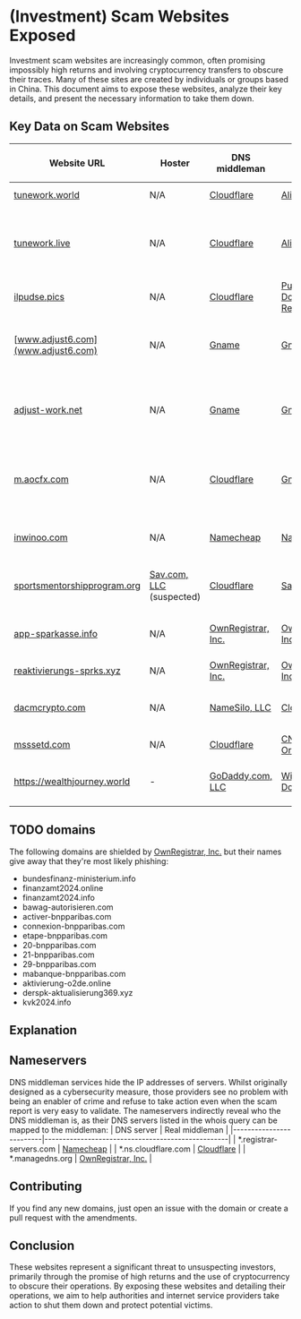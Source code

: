 # (Investment) Scam Websites Exposed

Investment scam websites are increasingly common, often promising impossibly high returns and involving cryptocurrency transfers to obscure their traces. Many of these sites are created by individuals or groups based in China. This document aims to expose these websites, analyze their key details, and present the necessary information to take them down.

## Key Data on Scam Websites

| Website URL          | Hoster         | DNS middleman | Domain Registrar | Invitation Code | Alleged Violations | Impersonations / brand infringements |
|----------------------|----------------|--------------------|------------------|-----------------|--------------------------------------|-------------------------------------------|
| [tunework.world](https://tunework.world) | N/A | [Cloudflare](https://www.cloudflare.com/trust-hub/reporting-abuse) | [Alibaba](https://www.alibabacloud.com/domain) |  `HK3YNF` | redirects to tunework.live | - |
| [tunework.live](https://tunework.live) | N/A | [Cloudflare](https://www.cloudflare.com/trust-hub/reporting-abuse) | [Alibaba](https://www.alibabacloud.com/domain) | `HK3YNF` | cryptocurrency investment scam advertised as a work opportunity | alleges to be partners with Google, Apple, Microsoft, Meta, TikTok, and |
| [ilpudse.pics](https://ilpudse.pics) | N/A | [Cloudflare](https://www.cloudflare.com/trust-hub/reporting-abuse) | [Public Domain Registry](https://publicdomainregistry.com) | - | investment scam | pretends to be [Spiegel](https://www.spiegel.de) |
| [www.adjust6.com](www.adjust6.com) | N/A | [Gname](https://www.gname.com) | [Gname](https://www.gname.com) | - | forwards to [a WhatsApp number](https://api.whatsapp.com/send/?phone=447562167485&text&type=phone_number&app_absent=0) which tells you to visit [adjust-work.net](https://www.adjust-work.net) | [adjust.com](https://www.adjust.com) |
| [adjust-work.net](https://www.adjust-work.net) | N/A | [Gname](https://www.gname.com) | [Gname](https://www.gname.com) | `bWejuP` | Cryptocurrency investment scam involving the Telegram number +33745348532 | using the name and logo of [adjust.com](https://www.adjust.com) |
| [m.aocfx.com](https://m.aocfx.com) | N/A | [Cloudflare](https://www.cloudflare.com/trust-hub/reporting-abuse) | [Gname](https://www.gname.com) | `BUOYGV` | cryptocurrency investment scam involving the Telegram username `BainCapitalDelia` | impersonates [BainCapital](https://www.baincapital.com) in WhatsApp & uses their logo |
| [inwinoo.com](https://inwinoo.com) | N/A | [Namecheap](http://www.namecheap.com) | [Namecheap](http://www.namecheap.com) | - | collecting contact data for an investment scam | [Tagesschau](https://www.tagesschau.de) |
| [sportsmentorshipprogram.org](http://sportsmentorshipprogram.org) | [Sav.com, LLC](http://sav.com) (suspected) | [Cloudflare](https://www.cloudflare.com/trust-hub/reporting-abuse) | [Sav.com, LLC](http://sav.com) | - | collecting contact data for an investment scam | [Tagesschau](https://www.tagesschau.de) |
| [app-sparkasse.info](https://app-sparkasse.info) | N/A | [OwnRegistrar, Inc.](http://www.ownregistrar.com) | [OwnRegistrar, Inc.](http://www.ownregistrar.com) | - | redirects to [reaktivierungs-sprks.xyz](https://reaktivierungs-sprks.xyz) for phishing | [Sparkasse](https://www.sparkasse.de) |
| [reaktivierungs-sprks.xyz](https://reaktivierungs-sprks.xyz) | N/A | [OwnRegistrar, Inc.](http://www.ownregistrar.com) | [OwnRegistrar, Inc.](http://www.ownregistrar.com) | - | phishing | [Sparkasse](https://www.sparkasse.de) |
| [dacmcrypto.com](https://www.dacmcrypto.com/h5/#/pages/mine/register?invite_code=HFBHXR.) | N/A | [NameSilo, LLC](https://www.namesilo.com/report_abuse.php) | [Cloudflare](https://www.cloudflare.com/trust-hub/reporting-abuse) | `HFBHXR` | cryptocurrency investment scam (presented as mining) | - |
| [msssetd.com](https://msssetd.com/#/login?type=register&yCode=88jo9762308) | N/A | [Cloudflare](https://www.cloudflare.com/trust-hub/reporting-abuse) | [CNO Bin / Ordertld](http://www.ordertld.com/support.html) | `88jo9762308` | cryptocurrency investment scam | - |
| https://wealthjourney.world | - | [GoDaddy.com, LLC](https://supportcenter.godaddy.com/AbuseReport) | [Wild West Domains, LLC](https://www.wildwestdomains.com) | - | gateway for a Whatsapp-based investment scam | impersonates [Martin Currie Limited](https://www.martincurrie.com) in Whatsapp |

## TODO domains
The following domains are shielded by [OwnRegistrar, Inc.](http://www.ownregistrar.com) but their names give away that they're most likely phishing:
- bundesfinanz-ministerium.info
- finanzamt2024.online
- finanzamt2024.info
- bawag-autorisieren.com
- activer-bnpparibas.com
- connexion-bnpparibas.com
- etape-bnpparibas.com
- 20-bnpparibas.com
- 21-bnpparibas.com
- 29-bnpparibas.com
- mabanque-bnpparibas.com
- aktivierung-o2de.online
- derspk-aktualisierung369.xyz
- kvk2024.info

## Explanation

## Nameservers
DNS middleman services hide the IP addresses of servers. Whilst originally designed as a cybersecurity measure, those providers see no problem with being an enabler of crime and refuse to take action even when the scam report is very easy to validate. The nameservers indirectly reveal who the DNS middleman is, as their DNS servers listed in the whois query can be mapped to the middleman:
| DNS server              | Real middleman                                    |
|-------------------------|---------------------------------------------------|
| *.registrar-servers.com | [Namecheap](http://www.namecheap.com)             |
| *.ns.cloudflare.com     | [Cloudflare](https://www.cloudflare.com)          |
| *.managedns.org         | [OwnRegistrar, Inc.](http://www.ownregistrar.com) |

## Contributing
If you find any new domains, just open an issue with the domain or create a pull request with the amendments.

## Conclusion

These websites represent a significant threat to unsuspecting investors, primarily through the promise of high returns and the use of cryptocurrency to obscure their operations. By exposing these websites and detailing their operations, we aim to help authorities and internet service providers take action to shut them down and protect potential victims.

